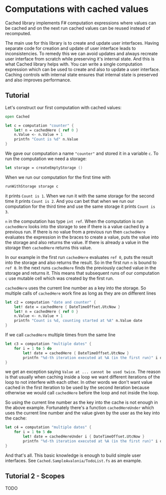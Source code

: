 # Computations with cached values

Cached library implements F# computation expressions where values can be cached
and on the next run cached values can be reused instead of recomputed.

The main use for this library is to create and update user interfaces.
Having separate code for creation and update of user interface leads to inconsistencies.
To remedy this we can avoid updates and always recreate user interface from scratch
while preserving it's internal state. And this is what Cached library helps with.
You can write a single computation expression which can be used to create and also
to update a user interface. Caching controls with internal state ensures
that internal state is preserved and also improves performance.

## Tutorial

Let's construct our first computation with cached values:

```fsharp
open Cached

let c = computation "counter" {
    let! n = cachedHere { ref 0 }
    n.Value <- n.Value + 1
    printfn "Count is %d" n.Value
}
```

We gave our computation a name `"counter"` and stored it in a variable `c`.
To run the computation we need a storage:

```fsharp
let storage = createEmptyStorage ()
```

When we run our computation for the first time with

```fsharp
runWithStorage storage c
```

it prints `Count is 1`. When we run it with the same storage for the second time
it prints `Count is 2`. And you can bet that when we run our computation for the third time
and use the same storage it prints `Count is 3`.

`n` in the computation has type `int ref`. When the computation is run
`cachedHere` looks into the storage to see if there is a value cached by a previous run.
If there is no value from a previous run then `cachedHere` evaluates the expression in the braces
to create a value, puts the value into the storage and also returns the value.
If there is already a value in the storage then `cachedHere` returns this value.

In our example in the first run `cachedHere` evaluates `ref 0`, puts the result into the storage
and also returns the result. So in the first run `n` is bound to `ref 0`.
In the next runs `cachedHere` finds the previously cached value in the storage and returns it.
This means that subsequent runs of our computation `c` use mutable cell
which was created by the first run.

`cachedHere` uses the current line number as a key into the storage. So multiple calls of `cachedHere`
work fine as long as they are on different lines

```fsharp
let c2 = computation "date and counter" {
    let! date = cachedHere { DateTimeOffset.UtcNow }
    let! n = cachedHere { ref 0 }
    n.Value <- n.Value + 1
    printfn "Count is %d, counting started at %A" n.Value date
}
```

If we call `cachedHere` multiple times from the same line

```fsharp
let c3 = computation "multiple dates" {
    for i = 1 to 5 do
        let! date = cachedHere { DateTimeOffset.UtcNow }
        printfn "%d-th iteration executed at %A (in the first run)" i date
}
```

we get an exception saying `Value at ... cannot be used twice`.
The reason is that usually when caching inside a loop we want
different iterations of the loop to not interfere with each other.
In other words we don't want value cached in the first iteration
to be used by the second iteration because otherwise we would call `cachedHere`
before the loop and not inside the loop.

So using the current line number as the key into the cache is not enough
in the above example. Fortunately there's a function `cachedHereUnder`
which uses the current line number and the value given by the user as the key into the cache:

```fsharp
let c4 = computation "multiple dates" {
    for i = 1 to 5 do
        let! date = cachedHereUnder i { DateTimeOffset.UtcNow }
        printfn "%d-th iteration executed at %A (in the first run)" i date
}
```

And that's all. This basic knowledge is enough to build simple user interfaces.
See `Cached.SampleAvalonia/TodoList.fs` as an example.

## Tutorial 2 - Scopes

TODO
